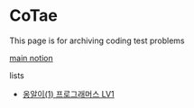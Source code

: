 # CoTae
This page is for archiving coding test problems 

[main notion](https://inquisitive-judge-649.notion.site/CoTae-2217445ce20941a0ac62459beb01088d)

lists
* [옹알이(1) 프로그래머스 LV1](./programmers/lv1/%EC%98%B9%EC%95%8C%EC%9D%B4(1).py)